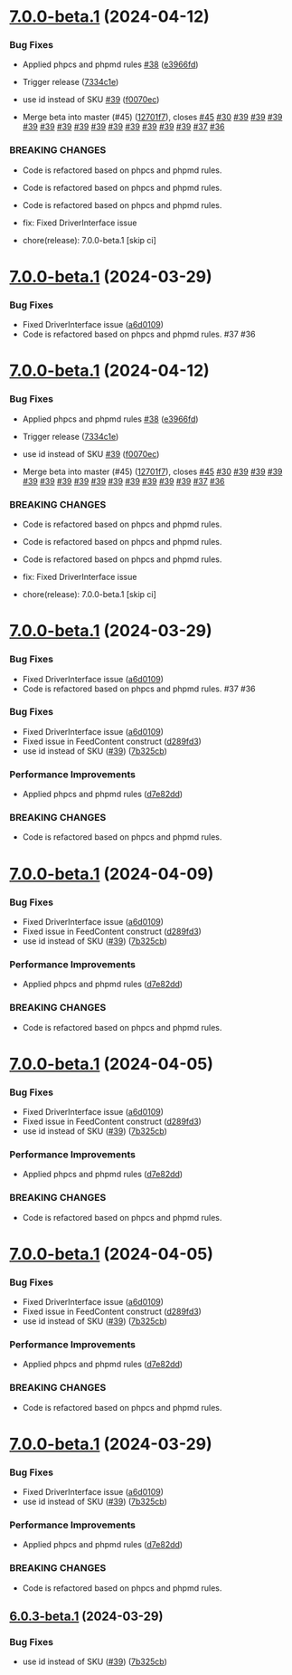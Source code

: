 # [7.0.0-beta.1](https://github.com/EmicoEcommerce/Magento2TweakwiseExport/compare/v6.0.2...v7.0.0-beta.1) (2024-04-12)


### Bug Fixes

* Applied phpcs and phpmd rules [#38](https://github.com/EmicoEcommerce/Magento2TweakwiseExport/issues/38) ([e3966fd](https://github.com/EmicoEcommerce/Magento2TweakwiseExport/commit/e3966fd147d3d0816f20a4671facd0180ccd949d))
* Trigger release ([7334c1e](https://github.com/EmicoEcommerce/Magento2TweakwiseExport/commit/7334c1e74a79ed688fa640b6b2d3fe4b637162eb))
* use id instead of SKU [#39](https://github.com/EmicoEcommerce/Magento2TweakwiseExport/issues/39) ([f0070ec](https://github.com/EmicoEcommerce/Magento2TweakwiseExport/commit/f0070ec08f8f7d3dd5d9af47a7fd14cdf1b0a416))


* Merge beta into master (#45) ([12701f7](https://github.com/EmicoEcommerce/Magento2TweakwiseExport/commit/12701f78e66cedf7f932ebae56fd973005e8a6c4)), closes [#45](https://github.com/EmicoEcommerce/Magento2TweakwiseExport/issues/45) [#30](https://github.com/EmicoEcommerce/Magento2TweakwiseExport/issues/30) [#39](https://github.com/EmicoEcommerce/Magento2TweakwiseExport/issues/39) [#39](https://github.com/EmicoEcommerce/Magento2TweakwiseExport/issues/39) [#39](https://github.com/EmicoEcommerce/Magento2TweakwiseExport/issues/39) [#39](https://github.com/EmicoEcommerce/Magento2TweakwiseExport/issues/39) [#39](https://github.com/EmicoEcommerce/Magento2TweakwiseExport/issues/39) [#39](https://github.com/EmicoEcommerce/Magento2TweakwiseExport/issues/39) [#39](https://github.com/EmicoEcommerce/Magento2TweakwiseExport/issues/39) [#39](https://github.com/EmicoEcommerce/Magento2TweakwiseExport/issues/39) [#39](https://github.com/EmicoEcommerce/Magento2TweakwiseExport/issues/39) [#39](https://github.com/EmicoEcommerce/Magento2TweakwiseExport/issues/39) [#39](https://github.com/EmicoEcommerce/Magento2TweakwiseExport/issues/39) [#39](https://github.com/EmicoEcommerce/Magento2TweakwiseExport/issues/39) [#39](https://github.com/EmicoEcommerce/Magento2TweakwiseExport/issues/39) [#37](https://github.com/EmicoEcommerce/Magento2TweakwiseExport/issues/37) [#36](https://github.com/EmicoEcommerce/Magento2TweakwiseExport/issues/36)


### BREAKING CHANGES

* Code is refactored based on phpcs and phpmd rules.
* Code is refactored based on phpcs and phpmd rules.
* Code is refactored based on phpcs and phpmd rules.

* fix: Fixed DriverInterface issue

* chore(release): 7.0.0-beta.1 [skip ci]

# [7.0.0-beta.1](https://github.com/EmicoEcommerce/Magento2TweakwiseExport/compare/v6.0.2...v7.0.0-beta.1) (2024-03-29)

### Bug Fixes

* Fixed DriverInterface issue ([a6d0109](https://github.com/EmicoEcommerce/Magento2TweakwiseExport/commit/a6d01098c246b2a3b3475ed0d3060d4de75f2817))
* Code is refactored based on phpcs and phpmd rules. #37 #36

# [7.0.0-beta.1](https://github.com/EmicoEcommerce/Magento2TweakwiseExport/compare/v6.0.2...v7.0.0-beta.1) (2024-04-12)


### Bug Fixes

* Applied phpcs and phpmd rules [#38](https://github.com/EmicoEcommerce/Magento2TweakwiseExport/issues/38) ([e3966fd](https://github.com/EmicoEcommerce/Magento2TweakwiseExport/commit/e3966fd147d3d0816f20a4671facd0180ccd949d))
* Trigger release ([7334c1e](https://github.com/EmicoEcommerce/Magento2TweakwiseExport/commit/7334c1e74a79ed688fa640b6b2d3fe4b637162eb))
* use id instead of SKU [#39](https://github.com/EmicoEcommerce/Magento2TweakwiseExport/issues/39) ([f0070ec](https://github.com/EmicoEcommerce/Magento2TweakwiseExport/commit/f0070ec08f8f7d3dd5d9af47a7fd14cdf1b0a416))


* Merge beta into master (#45) ([12701f7](https://github.com/EmicoEcommerce/Magento2TweakwiseExport/commit/12701f78e66cedf7f932ebae56fd973005e8a6c4)), closes [#45](https://github.com/EmicoEcommerce/Magento2TweakwiseExport/issues/45) [#30](https://github.com/EmicoEcommerce/Magento2TweakwiseExport/issues/30) [#39](https://github.com/EmicoEcommerce/Magento2TweakwiseExport/issues/39) [#39](https://github.com/EmicoEcommerce/Magento2TweakwiseExport/issues/39) [#39](https://github.com/EmicoEcommerce/Magento2TweakwiseExport/issues/39) [#39](https://github.com/EmicoEcommerce/Magento2TweakwiseExport/issues/39) [#39](https://github.com/EmicoEcommerce/Magento2TweakwiseExport/issues/39) [#39](https://github.com/EmicoEcommerce/Magento2TweakwiseExport/issues/39) [#39](https://github.com/EmicoEcommerce/Magento2TweakwiseExport/issues/39) [#39](https://github.com/EmicoEcommerce/Magento2TweakwiseExport/issues/39) [#39](https://github.com/EmicoEcommerce/Magento2TweakwiseExport/issues/39) [#39](https://github.com/EmicoEcommerce/Magento2TweakwiseExport/issues/39) [#39](https://github.com/EmicoEcommerce/Magento2TweakwiseExport/issues/39) [#39](https://github.com/EmicoEcommerce/Magento2TweakwiseExport/issues/39) [#39](https://github.com/EmicoEcommerce/Magento2TweakwiseExport/issues/39) [#37](https://github.com/EmicoEcommerce/Magento2TweakwiseExport/issues/37) [#36](https://github.com/EmicoEcommerce/Magento2TweakwiseExport/issues/36)


### BREAKING CHANGES

* Code is refactored based on phpcs and phpmd rules.
* Code is refactored based on phpcs and phpmd rules.
* Code is refactored based on phpcs and phpmd rules.

* fix: Fixed DriverInterface issue

* chore(release): 7.0.0-beta.1 [skip ci]

# [7.0.0-beta.1](https://github.com/EmicoEcommerce/Magento2TweakwiseExport/compare/v6.0.2...v7.0.0-beta.1) (2024-03-29)

### Bug Fixes

* Fixed DriverInterface issue ([a6d0109](https://github.com/EmicoEcommerce/Magento2TweakwiseExport/commit/a6d01098c246b2a3b3475ed0d3060d4de75f2817))
* Code is refactored based on phpcs and phpmd rules. #37 #36

### Bug Fixes

* Fixed DriverInterface issue ([a6d0109](https://github.com/EmicoEcommerce/Magento2TweakwiseExport/commit/a6d01098c246b2a3b3475ed0d3060d4de75f2817))
* Fixed issue in FeedContent construct ([d289fd3](https://github.com/EmicoEcommerce/Magento2TweakwiseExport/commit/d289fd3f1afca23dba3421461c9ae3d71c22be21))
* use id instead of SKU ([#39](https://github.com/EmicoEcommerce/Magento2TweakwiseExport/issues/39)) ([7b325cb](https://github.com/EmicoEcommerce/Magento2TweakwiseExport/commit/7b325cba4e7b4f2c6de1227b64dac09e73a6cb6c))

### Performance Improvements

* Applied phpcs and phpmd rules ([d7e82dd](https://github.com/EmicoEcommerce/Magento2TweakwiseExport/commit/d7e82ddc47affc9506fed9f4013036693e96d605))


### BREAKING CHANGES

* Code is refactored based on phpcs and phpmd rules.

# [7.0.0-beta.1](https://github.com/EmicoEcommerce/Magento2TweakwiseExport/compare/v6.0.2...v7.0.0-beta.1) (2024-04-09)


### Bug Fixes

* Fixed DriverInterface issue ([a6d0109](https://github.com/EmicoEcommerce/Magento2TweakwiseExport/commit/a6d01098c246b2a3b3475ed0d3060d4de75f2817))
* Fixed issue in FeedContent construct ([d289fd3](https://github.com/EmicoEcommerce/Magento2TweakwiseExport/commit/d289fd3f1afca23dba3421461c9ae3d71c22be21))
* use id instead of SKU ([#39](https://github.com/EmicoEcommerce/Magento2TweakwiseExport/issues/39)) ([7b325cb](https://github.com/EmicoEcommerce/Magento2TweakwiseExport/commit/7b325cba4e7b4f2c6de1227b64dac09e73a6cb6c))


### Performance Improvements

* Applied phpcs and phpmd rules ([d7e82dd](https://github.com/EmicoEcommerce/Magento2TweakwiseExport/commit/d7e82ddc47affc9506fed9f4013036693e96d605))


### BREAKING CHANGES

* Code is refactored based on phpcs and phpmd rules.

# [7.0.0-beta.1](https://github.com/EmicoEcommerce/Magento2TweakwiseExport/compare/v6.0.2...v7.0.0-beta.1) (2024-04-05)


### Bug Fixes

* Fixed DriverInterface issue ([a6d0109](https://github.com/EmicoEcommerce/Magento2TweakwiseExport/commit/a6d01098c246b2a3b3475ed0d3060d4de75f2817))
* Fixed issue in FeedContent construct ([d289fd3](https://github.com/EmicoEcommerce/Magento2TweakwiseExport/commit/d289fd3f1afca23dba3421461c9ae3d71c22be21))
* use id instead of SKU ([#39](https://github.com/EmicoEcommerce/Magento2TweakwiseExport/issues/39)) ([7b325cb](https://github.com/EmicoEcommerce/Magento2TweakwiseExport/commit/7b325cba4e7b4f2c6de1227b64dac09e73a6cb6c))


### Performance Improvements

* Applied phpcs and phpmd rules ([d7e82dd](https://github.com/EmicoEcommerce/Magento2TweakwiseExport/commit/d7e82ddc47affc9506fed9f4013036693e96d605))


### BREAKING CHANGES

* Code is refactored based on phpcs and phpmd rules.

# [7.0.0-beta.1](https://github.com/EmicoEcommerce/Magento2TweakwiseExport/compare/v6.0.2...v7.0.0-beta.1) (2024-04-05)


### Bug Fixes

* Fixed DriverInterface issue ([a6d0109](https://github.com/EmicoEcommerce/Magento2TweakwiseExport/commit/a6d01098c246b2a3b3475ed0d3060d4de75f2817))
* Fixed issue in FeedContent construct ([d289fd3](https://github.com/EmicoEcommerce/Magento2TweakwiseExport/commit/d289fd3f1afca23dba3421461c9ae3d71c22be21))
* use id instead of SKU ([#39](https://github.com/EmicoEcommerce/Magento2TweakwiseExport/issues/39)) ([7b325cb](https://github.com/EmicoEcommerce/Magento2TweakwiseExport/commit/7b325cba4e7b4f2c6de1227b64dac09e73a6cb6c))


### Performance Improvements

* Applied phpcs and phpmd rules ([d7e82dd](https://github.com/EmicoEcommerce/Magento2TweakwiseExport/commit/d7e82ddc47affc9506fed9f4013036693e96d605))


### BREAKING CHANGES

* Code is refactored based on phpcs and phpmd rules.

# [7.0.0-beta.1](https://github.com/EmicoEcommerce/Magento2TweakwiseExport/compare/v6.0.2...v7.0.0-beta.1) (2024-03-29)


### Bug Fixes

* Fixed DriverInterface issue ([a6d0109](https://github.com/EmicoEcommerce/Magento2TweakwiseExport/commit/a6d01098c246b2a3b3475ed0d3060d4de75f2817))
* use id instead of SKU ([#39](https://github.com/EmicoEcommerce/Magento2TweakwiseExport/issues/39)) ([7b325cb](https://github.com/EmicoEcommerce/Magento2TweakwiseExport/commit/7b325cba4e7b4f2c6de1227b64dac09e73a6cb6c))


### Performance Improvements

* Applied phpcs and phpmd rules ([d7e82dd](https://github.com/EmicoEcommerce/Magento2TweakwiseExport/commit/d7e82ddc47affc9506fed9f4013036693e96d605))


### BREAKING CHANGES

* Code is refactored based on phpcs and phpmd rules.

## [6.0.3-beta.1](https://github.com/EmicoEcommerce/Magento2TweakwiseExport/compare/v6.0.2...v6.0.3-beta.1) (2024-03-29)


### Bug Fixes

* use id instead of SKU ([#39](https://github.com/EmicoEcommerce/Magento2TweakwiseExport/issues/39)) ([7b325cb](https://github.com/EmicoEcommerce/Magento2TweakwiseExport/commit/7b325cba4e7b4f2c6de1227b64dac09e73a6cb6c))
